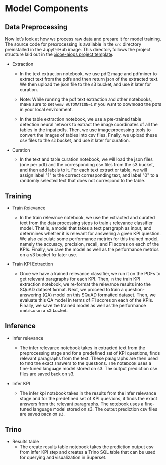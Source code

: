 # Model Components

## Data Preprocessing

Now let’s look at how we process raw data and prepare it for model training.
The source code for preprocessing is available in the `src` directory preinstalled in the JupyterHub image. This directory follows the project structure laid out in the [aicoe-aiops project template](https://github.com/aicoe-aiops/project-template).

* Extraction

    * In the text extraction notebook, we use pdf2image and pdfminer to extract text from the pdfs and then return json of the extracted text. We then upload the json file to the s3 bucket, and use it later for curation.
    * Note: While running the pdf text extraction and other notebooks, make sure to set `%emv AUTOMATION=1` if you  want to download the pdfs in your local environment. 

    * In the table extraction notebook, we use a pre-trained table detection neural network to extract the image coordinates of all the tables in the input pdfs. Then, we use image processing tools to convert the images of tables into csv files. Finally, we upload these csv files to the s3 bucket, and use it later for curation.

* Curation

    * In the text and table curation notebook, we will load the json files (one per pdf) and the corresponding csv files from the s3 bucket, and then add labels to it. For each text extract or table, we will assign label "1" to the correct corresponding text, and label "0" to a randomly selected text that does not correspond to the table.

## Training

* Train Relevance
    * In the train relevance notebook, we use the extracted and curated text from the data processing steps to train a relevance classifier model. That is, a model that takes a text paragraph as input, and determines whether it is relevant for answering a given KPI question. We also calculate some performance metrics for this trained model, namely the accuracy, precision, recall, and F1 scores on each of the KPIs. Finally, we save the model as well as the performance metrics on a s3 bucket for later use.

* Train KPI Extraction
    * Once we have a trained relevance classifier, we run it on the PDFs to get relevant paragraphs for each KPI. Then, in the train KPI extraction notebook, we re-format the relevance results into the SQuAD dataset format. Next, we proceed to train a question-answering (QA) model on this SQuAD formatted dataset. Then, we evaluate this QA model in terms of F1 scores on each of the KPIs. Finally, we save the trained model as well as the performance metrics on a s3 bucket.

## Inference

* Infer relevance
    * The infer relevance notebook takes in extracted text from the preprocessing stage and for a predefined set of KPI questions, finds relevant paragraphs from the text. These paragraphs are then used to find the exact answers to the questions. The notebook uses a fine-tuned language model stored on s3. The output prediction csv files are saved back on s3.

* Infer KPI
    * The infer kpi notebook takes in the results from the infer relevance stage and for the predefined set of KPI questions, it finds the exact answers from the relevant paragraphs. The notebook uses a fine-tuned language model stored on s3. The output prediction csv files are saved back on s3.

## Trino

* Results table
    * The create results table notebook takes the prediction output csv from infer KPI step and creates a Trino SQL table that can be used for querying and visualization in Superset.
